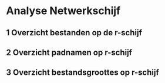 # Analyse Netwerkschijf

## 1 Overzicht bestanden op de r-schijf



## 2 Overzicht padnamen op r-schijf



## 3 Overzicht bestandsgroottes op r-schijf

